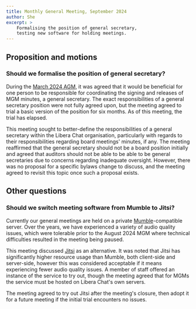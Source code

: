 ```yaml
---
title: Monthly General Meeting, September 2024
author: She
excerpt: >
    Formalising the position of general secretary,
    testing new software for holding meetings.
---
```


## Proposition and motions

### Should we formalise the position of general secretary?

During the [March 2024 AGM][agm], it was agreed that it would be beneficial
for one person to be responsible for coordinating the signing and releases of
MGM minutes, a general secretary. The exact responsibilities of a
general secretary position were not fully agreed upon, but the meeting agreed
to trial a basic version of the position for six months.
As of this meeting, the trial has elapsed.

This meeting sought to better-define the responsibilities of a general
secretary within the Libera Chat organisation, particularly with regards to
their responsibilities regarding board meetings' minutes, if any.
The meeting reaffirmed that the general secretary should not be a board
position initially and agreed that auditors should not be able to be able to
be general secretaries due to concerns regarding inadequate oversight.
However, there was no proposal for a specific bylaws change to discuss,
and the meeting agreed to revisit this topic once such a proposal exists.

[agm]: /minutes/2024-03-29-public#mgm-minutes-deadlines

## Other questions

### Should we switch meeting software from Mumble to Jitsi?

Currently our general meetings are held on a private
[Mumble](https://www.mumble.info/)-compatible server.
Over the years, we have experienced a variety of audio quality issues,
which were tolerable prior to the August 2024 MGM where technical
difficulties resulted in the meeting being paused.

This meeting discussed [Jitsi](https://jitsi.org/) as an alternative.
It was noted that Jitsi has significantly higher resource usage than
Mumble, both client-side and server-side, however this was considered
acceptable if it means experiencing fewer audio quality issues.
A member of staff offered an instance of the service to try out,
though the meeting agreed that for MGMs the service must be hosted on
Libera Chat's own servers.

The meeting agreed to try out Jitsi after the meeting's closure,
then adopt it for a future meeting if the initial trial encounters no issues.
